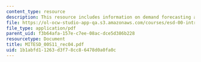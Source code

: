 ```yaml
---
content_type: resource
description: This resource includes information on demand forecasting and uncertainties.
file: https://ol-ocw-studio-app-qa.s3.amazonaws.com/courses/esd-00-introduction-to-engineering-systems-spring-2011/1b1abfd11263d3f78cc86478d0a0fa0c_MITESD_00S11_rec04.pdf
file_type: application/pdf
parent_uid: f3b64afa-157e-c7ee-08ac-dce5d386b228
resourcetype: Document
title: MITESD_00S11_rec04.pdf
uid: 1b1abfd1-1263-d3f7-8cc8-6478d0a0fa0c
---
```

